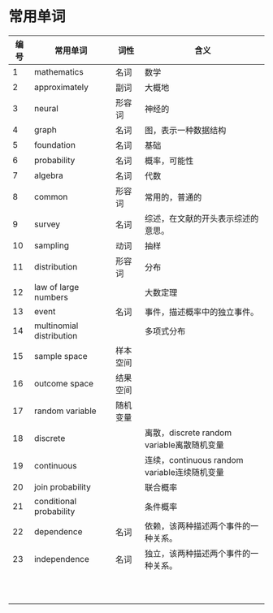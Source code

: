 # 常用单词

|编号|常用单词|词性|含义|
|---|---|---|---|
|1|mathematics|名词|数学|
|2|approximately|副词|大概地|
|3|neural|形容词|神经的|
|4|graph|名词|图，表示一种数据结构|
|5|foundation|名词|基础|
|6|probability|名词|概率，可能性|
|7|algebra|名词|代数|
|8|common|形容词|常用的，普通的|
|9|survey|名词|综述，在文献的开头表示综述的意思。|
|10|sampling|动词|抽样|
|11|distribution|形容词|分布|
|12|law of large numbers||大数定理|
|13|event|名词|事件，描述概率中的独立事件。|
|14|multinomial distribution||多项式分布|
|15|sample space|样本空间||
|16|outcome space|结果空间||
|17|random variable|随机变量||
|18|discrete||离散，discrete random variable离散随机变量|
|19|continuous||连续，continuous random variable连续随机变量|
|20|join probability||联合概率|
|21|conditional probability||条件概率|
|22|dependence|名词|依赖，该两种描述两个事件的一种关系。|
|23|independence|名词|独立，该两种描述两个事件的一种关系。|
|||||
|||||
|||||
|||||
|||||
|||||
|||||
|||||
|||||
|||||
